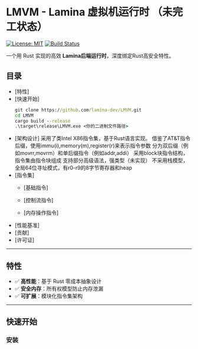 # LMVM - Lamina 虚拟机运行时 （未完工状态）

[![License: MIT](https://img.shields.io/badge/License-MIT-blue.svg)](LICENSE)
[![Build Status](https://github.com/lamina-dev/LMVM/actions/workflows/ci.yml/badge.svg)](https://github.com/lamina-dev/LMVM/actions)

一个用 Rust 实现的高效 **Lamina后端运行时**，深度绑定Rust高安全特性。

## 目录
- [特性]
- [快速开始]
  ```bat
  git clone https://github.com/lamina-dev/LMVM.git
  cd LMVM
  cargo build --release
  .\target\release\LMVM.exe <你的二进制文件路径>
  ```
- [架构设计]
  采用了类Intel X86指令集，基于Rust语言实现。
  借鉴了AT&T指令后缀，使用immu(i),memory(m),register(r)来表示指令参数
  分为双后缀（例如movrr,movrm）和单后缀指令（例如addr,addi）
  采用block块指令结构，指令集由指令块组成
  支持部分高级语法，强类型（未实现）
  不采用栈模型，全局64位寻址模式，有r0-r9的8字节寄存器和heap
- [指令集]
  - [基础指令]
     
  - [控制流指令]
  - [内存操作指令]
- [性能基准]
- [贡献]
- [许可证]

---

## 特性
- ✅ **高性能**：基于 Rust 零成本抽象设计
- ✅ **安全内存**：所有权模型防止内存泄漏
- ✅ **可扩展**：模块化指令集架构

---

## 快速开始

### 安装
